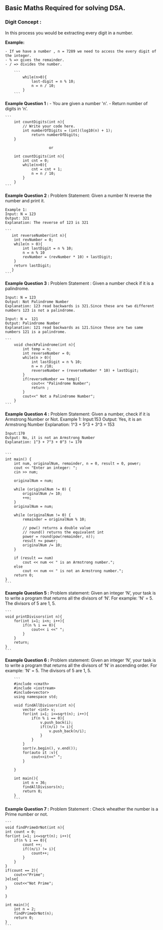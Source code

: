 ## Basic Maths Required for solving DSA. 

### Digit Concept : 
In this process you would be extracting every digit in a number. 

**Example:**

    - If we have a number , n = 7289 we need to access the every digit of the integer.
    - % => gives the remainder. 
    - / => divides the number. 

        ```
            while(n>0){
                last-digit = n % 10;
                n = n / 10;
            }
        ```
**Example Question 1 :**
    - You are given a number 'n'.
    - Return number of digits in ‘n’.

    ```
        int countDigits(int n){
            // Write your code here.	
            int numberOfDigits = (int)(log10(n) + 1);
                return numberOfDigits;
        }

                        or

        int countDigits(int n){
            int cnt = 0;
            while(n>0){
                cnt = cnt + 1;
                n = n / 10;
            }
        }
    ```

**Example Question 2 :**
    Problem Statement: Given a number N reverse the number and print it.

    Example 1:
    Input: N = 123
    Output: 321
    Explanation: The reverse of 123 is 321

    ```
       int reverseNumber(int n){
        int revNumber = 0;
        while(n > 0){
            int lastDigit = n % 10;
            n = n % 10 
            revNumber = (revNumber * 10) + lastDigit;
        }
        return lastDigit;
       } 
    ```
**Example Question 3 :**
    Problem Statement : Given a number check if it is a palindrome.
    
    Input: N = 123
    Output: Not Palindrome Number
    Explanation: 123 read backwards is 321.Since these are two different numbers 123 is not a palindrome.
    
    Input: N =  121 
    Output: Palindrome Number
    Explanation: 121 read backwards as 121.Since these are two same numbers 121 is a palindrome.

    ```
        void checkPalindrome(int n){
            int temp = n;
            int reverseNumber = 0;
            while(n > 0){
                int lastDigit = n % 10;
                n = n /10;
                reverseNumber = (reverseNumber * 10) + lastDigit;
            }
            if(reverseNumber == temp){
                cout<< "Palindrome Number";
                return ;
            }
            cout<<" Not a Palindrome Number";
        }
    ```
**Example Question 4 :**
    Problem Statement: Given a number, check if it is Armstrong Number or Not.
    Example 1:
    Input:153 
    Output: Yes, it is an Armstrong Number
    Explanation: 1^3 + 5^3 + 3^3 = 153

    Input:170 
    Output: No, it is not an Armstrong Number
    Explanation: 1^3 + 7^3 + 0^3 != 170


    ```
    int main() {
        int num, originalNum, remainder, n = 0, result = 0, power;
        cout << "Enter an integer: ";
        cin >> num;

        originalNum = num;

        while (originalNum != 0) {
            originalNum /= 10;
            ++n;
        }
        originalNum = num;

        while (originalNum != 0) {
            remainder = originalNum % 10;

            // pow() returns a double value
            // round() returns the equivalent int
            power = round(pow(remainder, n));
            result += power;
            originalNum /= 10;
        }

        if (result == num)
            cout << num << " is an Armstrong number.";
        else
            cout << num << " is not an Armstrong number.";
        return 0;
    }
    ```
**Example Question 5 :**
    Problem statement: Given an integer ‘N’, your task is to write a program that returns all the divisors of ‘N’.
    For example:
    'N' = 5.
    The divisors of 5 are 1, 5.

    ```
    void printDivisors(int n){
        for(int i=1; i<n; i++){
            if(n % i == 0){
                cout<< i <<" ";
            }
        }
        return;
    }
    ```
**Example Question 6 :**
    Problem statement: Given an integer ‘N’, your task is to write a program that returns all the divisors of ‘N’ in ascending order.
        For example:
        'N' = 5.
        The divisors of 5 are 1, 5.

        ```
        #include <cmath>
        #include <iostream>
        #include<vector>
        using namespace std;

        void findAllDivisors(int n){
            vector <int> v;
            for(int i=1; i<=sqrt(n); i++){
                if(n % i == 0){
                    v.push_back(i);
                    if((n/i) != i){
                        v.push_back(n/i);
                    }
                }
            }
            sort(v.begin(), v.end());
            for(auto it :v){
                cout<<it<<" ";
            }

        }

        int main(){
            int n = 36;
            findAllDivisors(n);
            return 0;
        }
        ```
**Example Question 7 :**
    Problem Statement : Check wheather the number is a Prime number or not.

    ```
    void findPrimeOrNot(int n){
    int count = 0;
    for(int i=1; i<=sqrt(n); i++){
        if(n % i == 0){
            count ++;
            if((n/i) != i){
                count++;
            }
        }
    }
    if(count == 2){
        cout<<"Prime";
    }else{
        cout<<"Not Prime";
    }

    }

    int main(){
        int n = 2;
        findPrimeOrNot(n);
        return 0;
    }
    ```